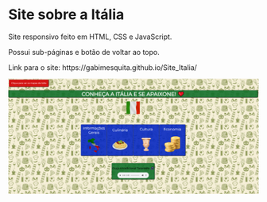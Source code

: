 # Site sobre a Itália

 
<p>Site responsivo feito em HTML, CSS e JavaScript.</p>


<p>Possui sub-páginas e botão de voltar ao topo.</p>


<p>Link para o site: https://gabimesquita.github.io/Site_Italia/</p>


<img src="siteitalia.png">

